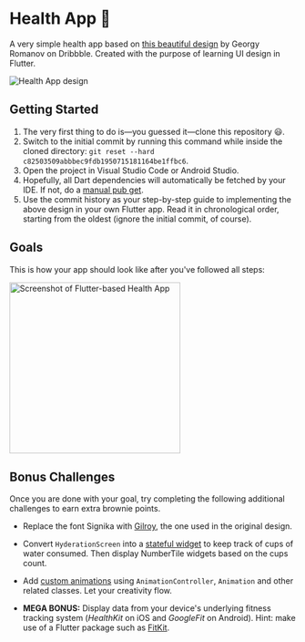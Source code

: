 # Health App 🏃‍
A very simple health app based on [this beautiful design](https://dribbble.com/shots/7176236-Health-App) by Georgy Romanov on Dribbble. Created with the purpose of learning UI design in Flutter.

![Health App design](https://cdn.dribbble.com/users/1177219/screenshots/7176236/media/93bcda69bc6e8dd77e2fa0db5f9d6b18.png)


## Getting Started

1. The very first thing to do is—you guessed it—clone this repository 😃.
2. Switch to the initial commit by running this command while inside the cloned directory: `git reset --hard c82503509abbbec9fdb1950715181164be1ffbc6`.
3. Open the project in Visual Studio Code or Android Studio.
4. Hopefully, all Dart dependencies will automatically be fetched by your IDE. If not, do a [manual pub get](https://dart.dev/tools/pub/cmd/pub-get).
5. Use the commit history as your step-by-step guide to implementing the above design in your own Flutter app. Read it in chronological order, starting from the oldest (ignore the initial commit, of course).

## Goals

This is how your app should look like after you've followed all steps:

<img src="https://user-images.githubusercontent.com/1288616/65385187-22572b80-dd49-11e9-8237-cfe2bc171c6d.gif" alt="Screenshot of Flutter-based Health App" width="300" />

## Bonus Challenges

Once you are done with your goal, try completing the following additional challenges to earn extra brownie points.

- Replace the font Signika with [Gilroy](https://www.tinkov.info/gilroy.html), the one used in the original design.

- Convert `HyderationScreen` into a [stateful widget](https://flutter.dev/docs/development/ui/interactive) to keep track of cups of water consumed. Then display NumberTile widgets based on the cups count.

- Add [custom animations](https://flutter.dev/docs/development/ui/animations/tutorial) using `AnimationController`, `Animation` and other related classes. Let your creativity flow.

- **MEGA BONUS:** Display data from your device's underlying fitness tracking system (_HealthKit_ on iOS and _GoogleFit_ on Android). Hint: make use of a Flutter package such as [FitKit](https://pub.dev/packages/fit_kit).

